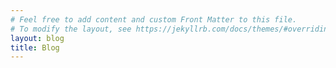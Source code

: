 ```yaml
---
# Feel free to add content and custom Front Matter to this file.
# To modify the layout, see https://jekyllrb.com/docs/themes/#overriding-theme-defaults
layout: blog
title: Blog
---
```

